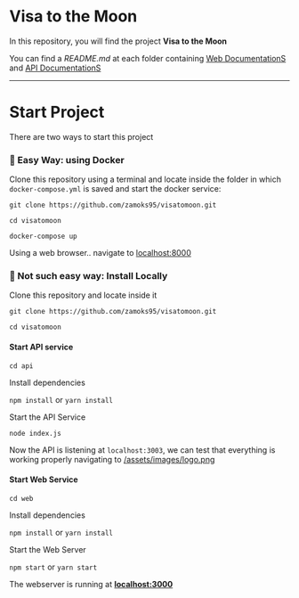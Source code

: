 # Visa to the Moon

In this repository, you will find the project **Visa to the Moon**

You can find a *README.md* at each folder containing [Web DocumentationS](
https://github.com/zamoks95/visatomoon/blob/main/web/README.md) and [API DocumentationS](
https://github.com/zamoks95/visatomoon/blob/main/api/README.md)

---

# Start Project

There are two ways to start this project

### 🐳 Easy Way: using Docker

Clone this repository using a terminal and locate inside the folder in which `docker-compose.yml` is saved and start the docker service:

```
git clone https://github.com/zamoks95/visatomoon.git

cd visatomoon

docker-compose up

```

Using a web browser.. navigate to [localhost:8000](http://localhost:8000)


### 🔨 Not such easy way: Install Locally

Clone this repository and locate inside it

```git clone https://github.com/zamoks95/visatomoon.git```

```cd visatomoon```

#### Start API service

```cd api```

Install dependencies

```npm install``` or ```yarn install```

Start the API Service

```node index.js```

Now the API is listening at ```localhost:3003```,
we can test that everything is working properly navigating to [/assets/images/logo.png](http://localhost:3003/assets/images/logo.png)

#### Start Web Service

```cd web```

Install dependencies

```npm install``` or ```yarn install```

Start the Web Server

```npm start``` or ```yarn start```

The webserver is running at  **[localhost:3000](http://localhost:3000)**

